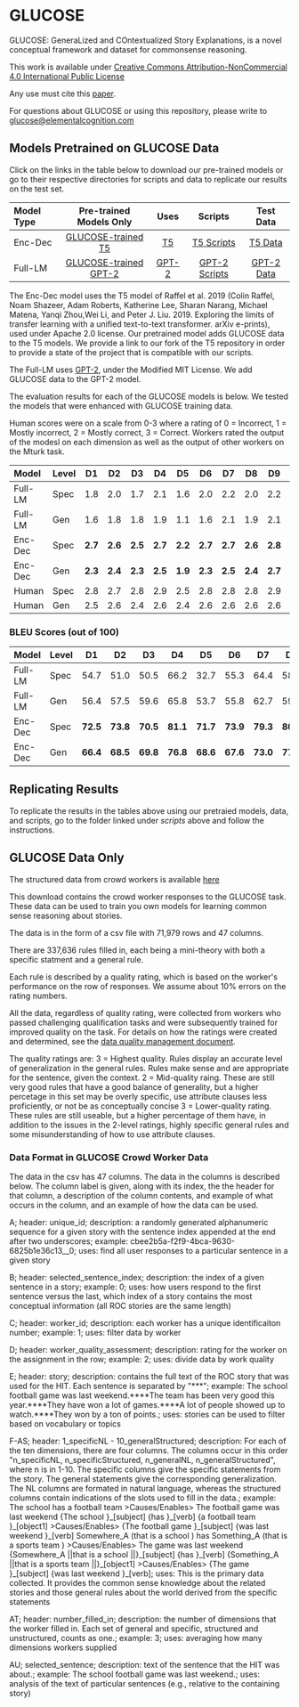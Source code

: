 # GLUCOSE
GLUCOSE: GeneraLized and COntextualized Story Explanations, is a novel conceptual framework and dataset for commonsense reasoning. 

This work is available under [Creative Commons Attribution-NonCommercial 4.0 International Public License](https://creativecommons.org/licenses/by-nc/4.0/legalcode)

Any use must cite this [paper](https://arxiv.org/abs/2009.07758).

For questions about GLUCOSE or using this repository, please write to glucose@elementalcognition.com


## Models Pretrained on GLUCOSE Data
Click on the links in the table below to download our pre-trained models or go to their respective directories for scripts and data to replicate our results on the test set.

|Model Type | Pre-trained Models Only | Uses | Scripts | Test Data | 
|:----------|:---------:|:------:|:-----------:|:-------:|
| Enc-Dec   |   [GLUCOSE-trained T5](https://comoltd.sharepoint.com/:u:/s/Glucose/Ef2aqIM5YEdFr4aRFDZ-HR0BkMSpNiAHxu6Nz3TnDavHAA?e=9Bbdgg)        | [T5](https://github.com/ElementalCognition/text-to-text-transfer-transformer) | [T5 Scripts](https://github.com/ElementalCognition/glucose/tree/master/t5_scripts) | [T5 Data](https://github.com/ElementalCognition/glucose/tree/master/t5_data) | 
|Full-LM    |   [GLUCOSE-trained GPT-2](https://comoltd.sharepoint.com/:u:/s/Glucose/EXeUKKWpZ01Cor0N41AmVsgB9mVGlUXhYCMbbNhJNdcYTw?e=sbg8zo)       | [GPT-2](https://github.com/openai/gpt-2) | [GPT-2 Scripts](https://github.com/ElementalCognition/glucose/tree/master/gpt2_scripts) | [GPT-2 Data](https://github.com/ElementalCognition/glucose/tree/master/gpt2_data) |

The Enc-Dec model uses the T5 model of Raffel et al. 2019 (Colin Raffel, Noam Shazeer, Adam Roberts, Katherine
Lee, Sharan Narang, Michael Matena, Yanqi Zhou,Wei Li, and Peter J. Liu. 2019.  Exploring the limits
of transfer learning with a unified text-to-text transformer. arXiv e-prints), used under Apache 2.0 license. Our pretrained model adds GLUCOSE data to the T5 models. We provide a link to our fork of the T5 repository in order to provide a state of the project that is compatible with our scripts.

The Full-LM uses [GPT-2](https://openai.com/blog/better-language-models/), under the Modified MIT License. We add GLUCOSE data to the GPT-2 model. 

The evaluation results for each of the GLUCOSE models is below. We tested the models that were enhanced with GLUCOSE training data. 

Human scores were on a scale from 0-3 where a rating of 0 = Incorrect, 1 = Mostly incorrect, 2 = Mostly correct, 3 = Correct. Workers rated the output of the modesl on each dimension as well as the output of other workers on the Mturk task.

|Model |Level | D1 | D2 | D3 | D4 | D5 | D6 | D7 | D8 | D9 | D10|
|:-------|:---|:---:|:---:|:---:|:----:|:----:|:----:|:---:|:---:|:---:|:---:|
|Full-LM | Spec | 1.8 | 2.0 | 1.7 | 2.1 | 1.6 | 2.0 | 2.2 | 2.0 | 2.2 | 2.1 |
|Full-LM |  Gen | 1.6 | 1.8 | 1.8 | 1.9 | 1.1 | 1.6 | 2.1 | 1.9 | 2.1 | 1.5 |
|Enc-Dec | Spec | **2.7** | **2.6** | **2.5** | **2.7** | **2.2** | **2.7** | **2.7** | **2.6** | **2.8** | **2.5** |
|Enc-Dec | Gen | **2.3** | **2.4** | **2.3** | **2.5** | **1.9** | **2.3** | **2.5** | **2.4** | **2.7** | **1.7** |
|Human|Spec| 2.8 | 2.7 | 2.8 | 2.9 | 2.5 | 2.8 | 2.8 | 2.8  | 2.9 | 3.0 |
|Human|Gen| 2.5 | 2.6 | 2.4 | 2.6 | 2.4 | 2.6 | 2.6 | 2.6 | 2.6 | 2.7 | 

### BLEU Scores (out of 100)

|Model |Level | D1 | D2 | D3 | D4 | D5 | D6 | D7 | D8 | D9 | D10|
|:-------|:---|:---:|:---:|:---:|:----:|:----:|:----:|:---:|:---:|:---:|:---:|
|Full-LM | Spec | 54.7 | 51.0 | 50.5 | 66.2 | 32.7 | 55.3 | 64.4 | 58.8 | 73.4 | 67.0 |
|Full-LM | Gen | 56.4 | 57.5 | 59.6 | 65.8 | 53.7 | 55.8 | 62.7 | 59.0 | 67.7 | 56.2 |
|Enc-Dec | Spec |**72.5** | **73.8** | **70.5** | **81.1** | **71.7** | **73.9** | **79.3** | **80.2** | **86.6** | **66.9** |
|Enc-Dec | Gen | **66.4** | **68.5** | **69.8** | **76.8** | **68.6** | **67.6** | **73.0** | **77.0** | **86.8** | **57.5** |

## Replicating Results
To replicate the results in the tables above using our pretraied models, data, and scripts, go to the folder linked under _scripts_ above and follow the instructions. 

## GLUCOSE Data Only
The structured data from crowd workers is available [here](https://comoltd.sharepoint.com/:u:/s/Glucose/EU0IJE1sT9JCgOe7YU60x-0BI24M7E9BFfknfSq-GwAnHA?e=LhGsp9)

This download contains the crowd worker responses to the GLUCOSE task. These data can be used to train you own models for learning common sense reasoning about stories.

The data is in the form of a csv file with 71,979 rows and 47 columns.   

There are 337,636 rules filled in, each being a mini-theory with both a specific statment and a general rule.

Each rule is described by a quality rating, which is based on the worker's performance on the row of responses. We assume about 10% errors on the rating numbers. 

All the data, regardless of quality rating, were collected from workers who passed challenging qualification tasks and were subsequently trained for improved quality on the task.
For details on how the ratings were created and determined, see the [data quality management document](https://github.com/ElementalCognition/glucose/blob/master/data_collection_quality.pdf).

The quality ratings are:
3 = Highest quality. Rules display an accurate level of generalization in the general rules. Rules make sense and are appropriate for the sentence, given the context. 
2 = Mid-quality raing. These are still very good rules that have a good balance of generality, but a higher percetage in this set may be overly specific, use attribute clauses less proficiently, or not be as conceptually concise
3 = Lower-quality rating. These rules are still useable, but a higher percentage of them have, in addition to the issues in the 2-level ratings, highly specific general rules and some misunderstanding of how to use attribute clauses. 

### Data Format in GLUCOSE Crowd Worker Data
The data in the csv has 47 columns. The data in the columns is described below. The column label is given, along with its index, the the header for that column, a description of the column contents, and example of what occurs in the column, and an example of how the data can be used. 

A; header: unique_id; description: a randomly generated alphanumeric sequence for a given story with the sentence index appended at the end after two underscores; example: cbee2b5a-f2f9-4bca-9630-6825b1e36c13__0; uses: find all user responses to a particular sentence in a given story

B; header: selected_sentence_index; description: the index of a given sentence in a story; example: 0; uses: how users respond to the first sentence versus the last, which index of a story contains the most conceptual information (all ROC stories are the same length)

C; header: worker_id; description: each worker has a unique identificaiton number; example: 1; uses: filter data by worker

D; header: worker_quality_assessment; description: rating for the worker on the assignment in the row; example: 2; uses: divide data by work quality

E; header: story; description: contains the full text of the ROC story that was used for the HIT. Each sentence is separated by "\*\*\*"; example: The school football game was last weekend.\*\*\*\*The team has been very good this year.\*\*\*\*They have won a lot of games.\*\*\*\*A lot of people showed up to watch.\*\*\*\*They won by a ton of points.; uses: stories can be used to filter based on vocabulary or topics

F-AS; header: 1_specificNL - 10_generalStructured; description: For each of the ten dimensions, there are four columns. The columns occur in this order "n_specificNL, n_specificStructured, n_generalNL, n_generalStructured", where n is in 1-10. The specific columns give the specific statements from the story. The general statements give the corresponding generalization. The NL columns are formated in natural language, whereas the structured columns contain indications of the slots used to fill in the data.; example: The school  has  a football team  >Causes/Enables> The football game  was last weekend 	\{The school \}\_\[subject\] \{has \}\_\[verb\] \{a football team \}\_\[object1\] >Causes/Enables> \{The football game \}\_\[subject\] \{was last weekend \}\_\[verb\]	Somewhere\_A (that is a school ) has  Something\_A (that is a sports team ) >Causes/Enables> The game  was last weekend 	{Somewhere\_A \|\|that is a school \|\|\}\_\[subject\] \{has \}\_\[verb\] \{Something\_A \|\|that is a sports team \|\|\}\_\[object1\] >Causes/Enables> \{The game \}\_\[subject\] \{was last weekend \}\_\[verb\]; uses: This is the primary data collected. It provides the common sense knowledge about the related stories and those general rules about the world derived from the specific statements

AT; header: number_filled_in; description: the number of dimensions that the worker filled in. Each set of general and specific, structured and unstructured, counts as one.; example: 3; uses: averaging how many dimensions workers supplied

AU; selected_sentence; description: text of the sentence that the HIT was about.; example: The school football game was last weekend.; uses: analysis of the text of particular sentences (e.g., relative to the containing story)
